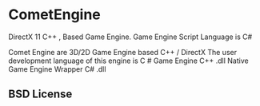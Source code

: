 # CometEngine
DirectX 11 C++ ,  Based Game Engine. Game Engine Script Language is C#

Comet Engine are 3D/2D Game Engine based C++ / DirectX
The user development language of this engine is C #
Game Engine C++ .dll
Native Game Engine Wrapper C# .dll


## BSD License 
